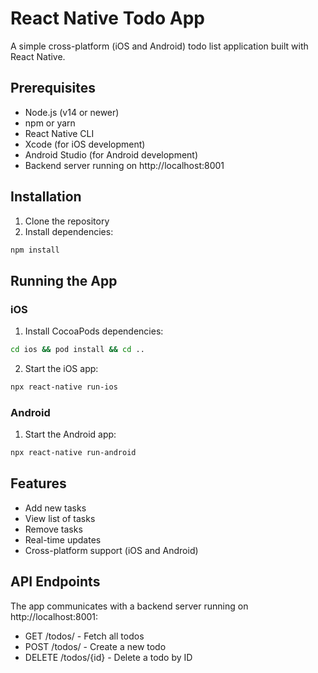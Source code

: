 # React Native Todo App

A simple cross-platform (iOS and Android) todo list application built with React Native.

## Prerequisites

- Node.js (v14 or newer)
- npm or yarn
- React Native CLI
- Xcode (for iOS development)
- Android Studio (for Android development)
- Backend server running on http://localhost:8001

## Installation

1. Clone the repository
2. Install dependencies:
```bash
npm install
```

## Running the App

### iOS

1. Install CocoaPods dependencies:
```bash
cd ios && pod install && cd ..
```

2. Start the iOS app:
```bash
npx react-native run-ios
```

### Android

1. Start the Android app:
```bash
npx react-native run-android
```

## Features

- Add new tasks
- View list of tasks
- Remove tasks
- Real-time updates
- Cross-platform support (iOS and Android)

## API Endpoints

The app communicates with a backend server running on http://localhost:8001:

- GET /todos/ - Fetch all todos
- POST /todos/ - Create a new todo
- DELETE /todos/{id} - Delete a todo by ID 